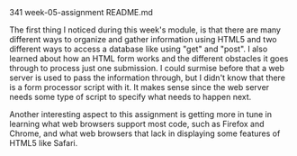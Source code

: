 <!--  --> 341 week-05-assignment README.md

The first thing I noticed during this week's module, is that there are many different ways to organize and gather information using HTML5 and two different ways to access a database like using "get" and "post". I also learned about how an HTML form works and the different obstacles it goes through to process just one submission. I could surmise before that a web server is used to pass the information through, but I didn't know that there is a form processor script with it. It makes sense since the web server needs some type of script to specify what needs to happen next.

Another interesting aspect to this assignment is getting more in tune in learning what web browsers support most code, such as Firefox and Chrome, and what web browsers that lack in displaying some features of HTML5 like Safari. 
